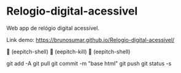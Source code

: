 # Relogio-digital-acessivel
Web app de relógio digital acessível.

Link demo: https://brunosumar.github.io/Relogio-digital-acessivel/




 (eepitch-shell)
 (eepitch-kill)
 (eepitch-shell)

git add -A
git pull
git commit -m "base html"
git push
git status -s

